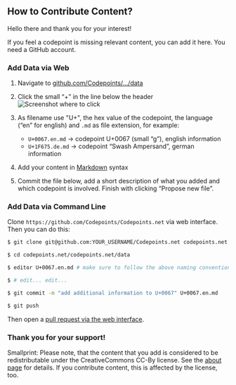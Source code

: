 ## How to Contribute Content?

Hello there and thank you for your interest!

If you feel a codepoint is missing relevant content, you can add it here. You
need a GitHub account.

### Add Data via Web

1. Navigate to [github.com/Codepoints/.../data](https://github.com/Codepoints/Codepoints.net/tree/master/codepoints.net/data)

2. Click the small “+” in the line below the header<br>
    ![Screenshot where to click](https://i.imgur.com/QthNPnX.png)

3. As filename use "U+", the hex value of the codepoint, the language (“en” for english) and `.md` as file extension, for example:
    * `U+0067.en.md` → codepoint U+0067 (small “g”), english information
    * `U+1F675.de.md` → codepoint “Swash Ampersand”, german information

4. Add your content in [Markdown](https://daringfireball.net/projects/markdown/) syntax

5. Commit the file below, add a short description of what you added and which codepoint is involved. Finish with clicking “Propose new file”.

### Add Data via Command Line

Clone `https://github.com/Codepoints/Codepoints.net` via web interface. Then you can do this:

```sh
$ git clone git@github.com:YOUR_USERNAME/Codepoints.net codepoints.net

$ cd codepoints.net/codepoints.net/data

$ editor U+0067.en.md # make sure to follow the above naming convention

$ # edit... edit...

$ git commit -m "add additional information to U+0067" U+0067.en.md

$ git push
```

Then open a [pull request via the web interface](https://github.com/Codepoints/Codepoints.net/compare).

### Thank you for your support!

Smallprint: Please note, that the content that you add is considered to be
redistributable under the CreativeCommons CC-By license. See the
[about page](https://codepoints.net/about#this_site) for details. If you
contribute content, this is affected by the license, too.
